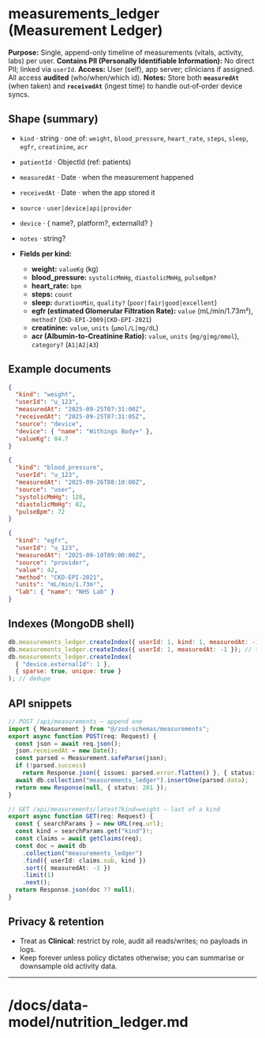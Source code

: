 # measurements_ledger (Measurement Ledger)

**Purpose:** Single, append-only timeline of measurements (vitals, activity, labs) per user.
**Contains PII (Personally Identifiable Information):** No direct PII; linked via `userId`.
**Access:** User (self), app server; clinicians if assigned. All access **audited** (who/when/which id).
**Notes:** Store both **`measuredAt`** (when taken) and **`receivedAt`** (ingest time) to handle out‑of‑order device syncs.

## Shape (summary)

- `kind` · string · one of: `weight`, `blood_pressure`, `heart_rate`, `steps`, `sleep`, `egfr`, `creatinine`, `acr`
- `patientId` · ObjectId (ref: patients)
- `measuredAt` · Date · when the measurement happened
- `receivedAt` · Date · when the app stored it
- `source` · `user|device|api|provider`
- `device` · { name?, platform?, externalId? }
- `notes` · string?
- **Fields per kind:**

  - **weight:** `valueKg` (kg)
  - **blood_pressure:** `systolicMmHg`, `diastolicMmHg`, `pulseBpm?`
  - **heart_rate:** `bpm`
  - **steps:** `count`
  - **sleep:** `durationMin`, `quality?` (`poor|fair|good|excellent`)
  - **egfr (estimated Glomerular Filtration Rate):** `value` (mL/min/1.73m²), `method?` (`CKD-EPI-2009|CKD-EPI-2021`)
  - **creatinine:** `value`, `units` (`µmol/L|mg/dL`)
  - **acr (Albumin-to-Creatinine Ratio):** `value`, `units` (`mg/g|mg/mmol`), `category?` (`A1|A2|A3`)

## Example documents

```json
{
  "kind": "weight",
  "userId": "u_123",
  "measuredAt": "2025-09-25T07:31:00Z",
  "receivedAt": "2025-09-25T07:31:05Z",
  "source": "device",
  "device": { "name": "Withings Body+" },
  "valueKg": 84.7
}
```

```json
{
  "kind": "blood_pressure",
  "userId": "u_123",
  "measuredAt": "2025-09-26T08:10:00Z",
  "source": "user",
  "systolicMmHg": 128,
  "diastolicMmHg": 82,
  "pulseBpm": 72
}
```

```json
{
  "kind": "egfr",
  "userId": "u_123",
  "measuredAt": "2025-09-10T09:00:00Z",
  "source": "provider",
  "value": 42,
  "method": "CKD-EPI-2021",
  "units": "mL/min/1.73m²",
  "lab": { "name": "NHS Lab" }
}
```

## Indexes (MongoDB shell)

```js
db.measurements_ledger.createIndex({ userId: 1, kind: 1, measuredAt: -1 }); // latest-by-kind
db.measurements_ledger.createIndex({ userId: 1, measuredAt: -1 }); // timelines
db.measurements_ledger.createIndex(
  { "device.externalId": 1 },
  { sparse: true, unique: true }
); // dedupe
```

## API snippets

```ts
// POST /api/measurements — append one
import { Measurement } from "@/zod-schemas/measurements";
export async function POST(req: Request) {
  const json = await req.json();
  json.receivedAt = new Date();
  const parsed = Measurement.safeParse(json);
  if (!parsed.success)
    return Response.json({ issues: parsed.error.flatten() }, { status: 422 });
  await db.collection("measurements_ledger").insertOne(parsed.data);
  return new Response(null, { status: 201 });
}
```

```ts
// GET /api/measurements/latest?kind=weight — last of a kind
export async function GET(req: Request) {
  const { searchParams } = new URL(req.url);
  const kind = searchParams.get("kind")!;
  const claims = await getClaims(req);
  const doc = await db
    .collection("measurements_ledger")
    .find({ userId: claims.sub, kind })
    .sort({ measuredAt: -1 })
    .limit(1)
    .next();
  return Response.json(doc ?? null);
}
```

## Privacy & retention

- Treat as **Clinical**: restrict by role, audit all reads/writes; no payloads in logs.
- Keep forever unless policy dictates otherwise; you can summarise or downsample old activity data.

---

# /docs/data-model/nutrition_ledger.md
